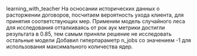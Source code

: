 learning_with_teacher
 На осносании исторических данных о расторжении договоров, посчитаем вероятность ухода клиента, для принятия соответствующих мер.
 Применим модель случайного леса для исследования
отталкиваясь от рок аук метрики достигли результата в 0.85, тем самым приняли решение не исследовать остальные модели
Добавил гиперпараметр n_jobs со значением -1 для использования максимального количества ядер.
